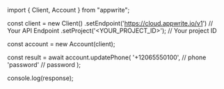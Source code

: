 import { Client, Account } from "appwrite";

const client = new Client()
    .setEndpoint('https://cloud.appwrite.io/v1') // Your API Endpoint
    .setProject('&lt;YOUR_PROJECT_ID&gt;'); // Your project ID

const account = new Account(client);

const result = await account.updatePhone(
    '+12065550100', // phone
    'password' // password
);

console.log(response);
